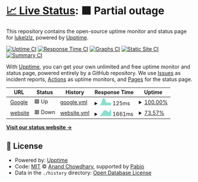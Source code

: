 # [📈 Live Status](https://LUke8544.github.io/upptime): <!--live status--> **🟧 Partial outage**

This repository contains the open-source uptime monitor and status page for [lukelzlz](https://lukelzlz.top), powered by [Upptime](https://github.com/upptime/upptime).

[![Uptime CI](https://github.com/LUke8544/upptime/workflows/Uptime%20CI/badge.svg)](https://github.com/LUke8544/upptime/actions?query=workflow%3A%22Uptime+CI%22)
[![Response Time CI](https://github.com/LUke8544/upptime/workflows/Response%20Time%20CI/badge.svg)](https://github.com/LUke8544/upptime/actions?query=workflow%3A%22Response+Time+CI%22)
[![Graphs CI](https://github.com/LUke8544/upptime/workflows/Graphs%20CI/badge.svg)](https://github.com/LUke8544/upptime/actions?query=workflow%3A%22Graphs+CI%22)
[![Static Site CI](https://github.com/LUke8544/upptime/workflows/Static%20Site%20CI/badge.svg)](https://github.com/LUke8544/upptime/actions?query=workflow%3A%22Static+Site+CI%22)
[![Summary CI](https://github.com/LUke8544/upptime/workflows/Summary%20CI/badge.svg)](https://github.com/LUke8544/upptime/actions?query=workflow%3A%22Summary+CI%22)

With [Upptime](https://upptime.js.org), you can get your own unlimited and free uptime monitor and status page, powered entirely by a GitHub repository. We use [Issues](https://github.com/LUke8544/upptime/issues) as incident reports, [Actions](https://github.com/LUke8544/upptime/actions) as uptime monitors, and [Pages](https://LUke8544.github.io/upptime) for the status page.

<!--start: status pages-->
<!-- This summary is generated by Upptime (https://github.com/upptime/upptime) -->
<!-- Do not edit this manually, your changes will be overwritten -->
<!-- prettier-ignore -->
| URL | Status | History | Response Time | Uptime |
| --- | ------ | ------- | ------------- | ------ |
| <img alt="" src="https://icons.duckduckgo.com/ip3/www.google.com.ico" height="13"> [Google](https://www.google.com) | 🟩 Up | [google.yml](https://github.com/LUke8544/upptime/commits/HEAD/history/google.yml) | <details><summary><img alt="Response time graph" src="./graphs/google/response-time-week.png" height="20"> 125ms</summary><br><a href="https://LUke8544.github.io/upptime/history/google"><img alt="Response time 100" src="https://img.shields.io/endpoint?url=https%3A%2F%2Fraw.githubusercontent.com%2FLUke8544%2Fupptime%2FHEAD%2Fapi%2Fgoogle%2Fresponse-time.json"></a><br><a href="https://LUke8544.github.io/upptime/history/google"><img alt="24-hour response time 80" src="https://img.shields.io/endpoint?url=https%3A%2F%2Fraw.githubusercontent.com%2FLUke8544%2Fupptime%2FHEAD%2Fapi%2Fgoogle%2Fresponse-time-day.json"></a><br><a href="https://LUke8544.github.io/upptime/history/google"><img alt="7-day response time 125" src="https://img.shields.io/endpoint?url=https%3A%2F%2Fraw.githubusercontent.com%2FLUke8544%2Fupptime%2FHEAD%2Fapi%2Fgoogle%2Fresponse-time-week.json"></a><br><a href="https://LUke8544.github.io/upptime/history/google"><img alt="30-day response time 100" src="https://img.shields.io/endpoint?url=https%3A%2F%2Fraw.githubusercontent.com%2FLUke8544%2Fupptime%2FHEAD%2Fapi%2Fgoogle%2Fresponse-time-month.json"></a><br><a href="https://LUke8544.github.io/upptime/history/google"><img alt="1-year response time 100" src="https://img.shields.io/endpoint?url=https%3A%2F%2Fraw.githubusercontent.com%2FLUke8544%2Fupptime%2FHEAD%2Fapi%2Fgoogle%2Fresponse-time-year.json"></a></details> | <details><summary><a href="https://LUke8544.github.io/upptime/history/google">100.00%</a></summary><a href="https://LUke8544.github.io/upptime/history/google"><img alt="All-time uptime 100.00%" src="https://img.shields.io/endpoint?url=https%3A%2F%2Fraw.githubusercontent.com%2FLUke8544%2Fupptime%2FHEAD%2Fapi%2Fgoogle%2Fuptime.json"></a><br><a href="https://LUke8544.github.io/upptime/history/google"><img alt="24-hour uptime 100.00%" src="https://img.shields.io/endpoint?url=https%3A%2F%2Fraw.githubusercontent.com%2FLUke8544%2Fupptime%2FHEAD%2Fapi%2Fgoogle%2Fuptime-day.json"></a><br><a href="https://LUke8544.github.io/upptime/history/google"><img alt="7-day uptime 100.00%" src="https://img.shields.io/endpoint?url=https%3A%2F%2Fraw.githubusercontent.com%2FLUke8544%2Fupptime%2FHEAD%2Fapi%2Fgoogle%2Fuptime-week.json"></a><br><a href="https://LUke8544.github.io/upptime/history/google"><img alt="30-day uptime 100.00%" src="https://img.shields.io/endpoint?url=https%3A%2F%2Fraw.githubusercontent.com%2FLUke8544%2Fupptime%2FHEAD%2Fapi%2Fgoogle%2Fuptime-month.json"></a><br><a href="https://LUke8544.github.io/upptime/history/google"><img alt="1-year uptime 100.00%" src="https://img.shields.io/endpoint?url=https%3A%2F%2Fraw.githubusercontent.com%2FLUke8544%2Fupptime%2FHEAD%2Fapi%2Fgoogle%2Fuptime-year.json"></a></details>
| <img alt="" src="https://icons.duckduckgo.com/ip3/lukelzlz.top.ico" height="13"> [website](https://lukelzlz.top) | 🟥 Down | [website.yml](https://github.com/LUke8544/upptime/commits/HEAD/history/website.yml) | <details><summary><img alt="Response time graph" src="./graphs/website/response-time-week.png" height="20"> 1661ms</summary><br><a href="https://LUke8544.github.io/upptime/history/website"><img alt="Response time 3327" src="https://img.shields.io/endpoint?url=https%3A%2F%2Fraw.githubusercontent.com%2FLUke8544%2Fupptime%2FHEAD%2Fapi%2Fwebsite%2Fresponse-time.json"></a><br><a href="https://LUke8544.github.io/upptime/history/website"><img alt="24-hour response time 0" src="https://img.shields.io/endpoint?url=https%3A%2F%2Fraw.githubusercontent.com%2FLUke8544%2Fupptime%2FHEAD%2Fapi%2Fwebsite%2Fresponse-time-day.json"></a><br><a href="https://LUke8544.github.io/upptime/history/website"><img alt="7-day response time 1661" src="https://img.shields.io/endpoint?url=https%3A%2F%2Fraw.githubusercontent.com%2FLUke8544%2Fupptime%2FHEAD%2Fapi%2Fwebsite%2Fresponse-time-week.json"></a><br><a href="https://LUke8544.github.io/upptime/history/website"><img alt="30-day response time 3327" src="https://img.shields.io/endpoint?url=https%3A%2F%2Fraw.githubusercontent.com%2FLUke8544%2Fupptime%2FHEAD%2Fapi%2Fwebsite%2Fresponse-time-month.json"></a><br><a href="https://LUke8544.github.io/upptime/history/website"><img alt="1-year response time 3327" src="https://img.shields.io/endpoint?url=https%3A%2F%2Fraw.githubusercontent.com%2FLUke8544%2Fupptime%2FHEAD%2Fapi%2Fwebsite%2Fresponse-time-year.json"></a></details> | <details><summary><a href="https://LUke8544.github.io/upptime/history/website">73.57%</a></summary><a href="https://LUke8544.github.io/upptime/history/website"><img alt="All-time uptime 36.80%" src="https://img.shields.io/endpoint?url=https%3A%2F%2Fraw.githubusercontent.com%2FLUke8544%2Fupptime%2FHEAD%2Fapi%2Fwebsite%2Fuptime.json"></a><br><a href="https://LUke8544.github.io/upptime/history/website"><img alt="24-hour uptime 0.00%" src="https://img.shields.io/endpoint?url=https%3A%2F%2Fraw.githubusercontent.com%2FLUke8544%2Fupptime%2FHEAD%2Fapi%2Fwebsite%2Fuptime-day.json"></a><br><a href="https://LUke8544.github.io/upptime/history/website"><img alt="7-day uptime 73.57%" src="https://img.shields.io/endpoint?url=https%3A%2F%2Fraw.githubusercontent.com%2FLUke8544%2Fupptime%2FHEAD%2Fapi%2Fwebsite%2Fuptime-week.json"></a><br><a href="https://LUke8544.github.io/upptime/history/website"><img alt="30-day uptime 36.80%" src="https://img.shields.io/endpoint?url=https%3A%2F%2Fraw.githubusercontent.com%2FLUke8544%2Fupptime%2FHEAD%2Fapi%2Fwebsite%2Fuptime-month.json"></a><br><a href="https://LUke8544.github.io/upptime/history/website"><img alt="1-year uptime 36.80%" src="https://img.shields.io/endpoint?url=https%3A%2F%2Fraw.githubusercontent.com%2FLUke8544%2Fupptime%2FHEAD%2Fapi%2Fwebsite%2Fuptime-year.json"></a></details>

<!--end: status pages-->

[**Visit our status website →**](https://LUke8544.github.io/upptime)

## 📄 License

- Powered by: [Upptime](https://github.com/upptime/upptime)
- Code: [MIT](./LICENSE) © [Anand Chowdhary](https://anandchowdhary.com), supported by [Pabio](https://pabio.com)
- Data in the `./history` directory: [Open Database License](https://opendatacommons.org/licenses/odbl/1-0/)
